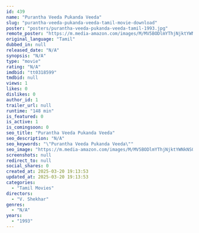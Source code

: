 ```yaml
---
id: 439
name: "Purantha Veeda Pukanda Veeda"
slug: "purantha-veeda-pukanda-veeda-tamil-movie-download"
poster: "posters/purantha-veeda-pukanda-veeda-tamil-1993.jpg"
remote_poster: "https://m.media-amazon.com/images/M/MV5BODlmYThjNjktYWNkNS00NjUzLThjMmUtNjY0ZTA1ZTUyNGYxXkEyXkFqcGdeQXVyODEzOTQwNTY@._V1_SX300.jpg"
original_language: "Tamil"
dubbed_in: null
released_date: "N/A"
synopsis: "N/A"
type: "movie"
rating: "N/A"
imdbid: "tt0318599"
tmdbid: null
views: 1
likes: 0
dislikes: 0
author_id: 1
trailer_url: null
runtime: "148 min"
is_featured: 0
is_active: 1
is_comingsoon: 0
seo_title: "Purantha Veeda Pukanda Veeda"
seo_description: "N/A"
seo_keywords: "\"Purantha Veeda Pukanda Veeda\""
seo_image: "https://m.media-amazon.com/images/M/MV5BODlmYThjNjktYWNkNS00NjUzLThjMmUtNjY0ZTA1ZTUyNGYxXkEyXkFqcGdeQXVyODEzOTQwNTY@._V1_SX300.jpg"
screenshots: null
redirect_to: null
social_shares: 0
created_at: 2025-03-20 19:13:53
updated_at: 2025-03-20 19:13:53
categories:
  - "Tamil Movies"
directors:
  - "V. Shekhar"
genres:
  - "N/A"
years:
  - "1993"
---
```


